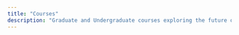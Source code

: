 ```yaml
---
title: "Courses"
description: "Graduate and Undergraduate courses exploring the future of semiconductor foundries and contemporary gonzo journalism."
---
```

